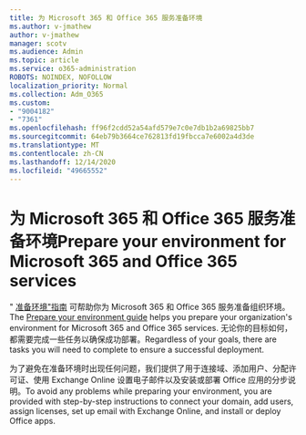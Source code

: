 ```yaml
---
title: 为 Microsoft 365 和 Office 365 服务准备环境
ms.author: v-jmathew
author: v-jmathew
manager: scotv
ms.audience: Admin
ms.topic: article
ms.service: o365-administration
ROBOTS: NOINDEX, NOFOLLOW
localization_priority: Normal
ms.collection: Adm_O365
ms.custom:
- "9004182"
- "7361"
ms.openlocfilehash: ff96f2cdd52a54afd579e7c0e7db1b2a69825bb7
ms.sourcegitcommit: 64eb79b3664ce762813fd19fbcca7e6002a4d3de
ms.translationtype: MT
ms.contentlocale: zh-CN
ms.lasthandoff: 12/14/2020
ms.locfileid: "49665552"
---
```

# <a name="prepare-your-environment-for-microsoft-365-and-office-365-services"></a><span data-ttu-id="4d395-102">为 Microsoft 365 和 Office 365 服务准备环境</span><span class="sxs-lookup"><span data-stu-id="4d395-102">Prepare your environment for Microsoft 365 and Office 365 services</span></span>

<span data-ttu-id="4d395-103">" [准备环境"指南](https://go.microsoft.com/fwlink/?linkid=2005213) 可帮助你为 Microsoft 365 和 Office 365 服务准备组织环境。</span><span class="sxs-lookup"><span data-stu-id="4d395-103">The [Prepare your environment guide](https://go.microsoft.com/fwlink/?linkid=2005213) helps you prepare your organization's environment for Microsoft 365 and Office 365 services.</span></span> <span data-ttu-id="4d395-104">无论你的目标如何，都需要完成一些任务以确保成功部署。</span><span class="sxs-lookup"><span data-stu-id="4d395-104">Regardless of your goals, there are tasks you will need to complete to ensure a successful deployment.</span></span>

<span data-ttu-id="4d395-105">为了避免在准备环境时出现任何问题，我们提供了用于连接域、添加用户、分配许可证、使用 Exchange Online 设置电子邮件以及安装或部署 Office 应用的分步说明。</span><span class="sxs-lookup"><span data-stu-id="4d395-105">To avoid any problems while preparing your environment, you are provided with step-by-step instructions to connect your domain, add users, assign licenses, set up email with Exchange Online, and install or deploy Office apps.</span></span>
